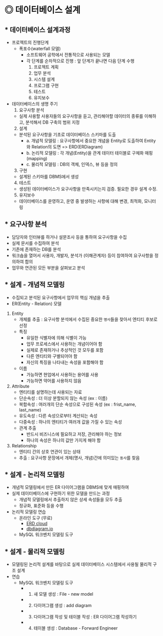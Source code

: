 # ◎ 데이터베이스 설계

## * 데이터베이스 설계과정
  - 프로젝트의 진행단계
    - 폭포수(waterfall 모델)
      - 소프트웨어 공학에서 전통적으로 사용되는 모델
      - 각 단계를 순차적으로 진행 : 앞 단계가 끝나면 다음 단계 수행
         1. 프로젝트 계획
         2. 업무 분석
         3. 시스템 설계
         4. 프로그램 구현
         5. 테스트
         6. 유지보수
  - 데이터베이스의 생명 주기
    1. 요구사항 분석
      - 실제 사용할 사용자들의 요구사항을 듣고, 관리해야할 데이터의 종류를 이해하고, 분석해서 DB 구축의 범위 지정
    2. 설계
      - 분석된 요구사항을 기초로 데이터베이스 스키마를 도출
        - a. 개념적 모델링 : 요구사항에서 중요한 개념을 Entity로 도출하여 Entity 와 Relation의 도면 => ERD(ERDiagram)
        - b. 논리적 모델링 : 각 개념(Entity)을 관계 데이터 테이블로 구체화 매핑(mapping)
        - c. 물리적 모델링 : DB의 객체, 인덱스, 뷰 등을 정의
    3. 구현
      - 설계된 스키마를 DBMS에서 생성
    4. 테스트
      - 생성된 데이터베이스가 요구사항을 만족시키는지 검증. 필요한 경우 설계 수정.
    5. 유지보수
      - 데이터베이스를 운영하고, 운영 중 발생하는 사항에 대해 변경, 최적화, 모니터링

## * 요구사항 분석
 - 담당자와 인터뷰를 하거나 설문조사 등을 통하여 요구사항을 수집
 - 실제 문서를 수집하여 분석
 - 기존에 존재하는 DB를 분석
 - 워크숍을 열어서 사용자, 개발자, 분석가 (이해관계자) 등이 참여하여 요구사항을 정의하여 합의
 - 업무와 연관된 모든 부분을 살펴보고 분석

## * 설계 - 개념적 모델링
 - 수집되고 분석된 요구사항에서 업무의 핵심 개념을 추출
 - ER(Entity - Relation) 모델

 1. Entity
    - 개체를 추출 : 요구사항 분석에서 수집된 중요한 `명사`들을 찾아서 엔티티 후보로 선정
    - 특징
      - 유일한 식별자에 의해 식별이 가능
      - 업무 프로세스에서 사용하는 개념이어야 함
      - 실제로 존재하거나 추상적인 것 모두를 포함
      - 다른 엔티티와 구별되어야 함
      - 자신의 특징을 나타내는 속성을 포함해야 함
    - 이름
      - 가능하면 현업에서 사용하는 용어를 사용
      - 가능하면 약어를 사용하지 않음
 2. Attribute
    - 엔티티를 설명하는데 사용되는 자료
    - 단순속성 : 더 이상 분할되지 않는 속성 (ex : 이름)
    - 복합속성 : 여러개의 단순 속성으로 구성된 속성 (ex : frist_name, last_name)
    - 유도속성 : 다른 속성으로부터 계산되는 속성
    - 다중속성 : 하나의 엔티티가 여러개 값을 가질 수 있는 속성
    - 관계 추출
      - 반드시 비즈니스에 필요하고 저장, 관리해야 하는 정보
      - 하나의 속성은 하나의 값만 가지게 해야 함
 3. Relationship
    - 엔티티 간의 상호 연관이 있는 상태
    - 추출 : 요구사항 문장에서 개체(명사, 개념)간에 의미있는 `동사`를 찾음

## * 설계 - 논리적 모델링
- 개념적 모델링에서 만든 ER 다이어그램을 DBMS에 맞게 매핑하여
- 실제 데이터베이스에 구현하기 위한 모델을 만드는 과정
   - 개념적 모델링에서 추출하지 않은 상세 속성들을 모두 추출
   - 정규화, 표준화 등을 수행
- 논리적 모델링 연습
   - 온라인 도구 (무료)
      - [ERD cloud](https://www.erdcloud.com/)
      - [dbdiagram.io](https://dbdiagram.io/)
   - MySQL 워크벤치 모델링 도구

## * 설계 - 물리적 모델링
- 모델링된 논리적 설계를 바탕으로 실제 데이터베이스 시스템에서 사용될 물리적 구조 설계
- 연습
   - MySQL 워크벤치 모델링 도구
      - 1. 새 모델 생성 : File - new model
      - 2. 다이어그램 생성 : add diagram
      - 3. 다이어그램 작성 및 테이블 작성 : ER 다이어그램 작성하기
      - 4. 테이블 생성 : Database - Forward Engineer